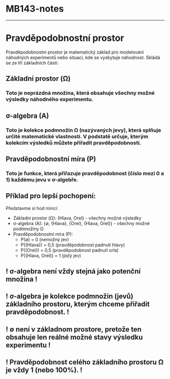 # MB143-notes
----
# Pravděpodobnostní prostor

Pravděpodobnostní prostor je matematický základ pro modelování náhodných experimentů nebo situací, kde se vyskytuje náhodnost. Skládá se ze tří základních částí:

## Základní prostor (Ω)
### Toto je neprázdná množina, která obsahuje všechny možné výsledky náhodného experimentu.

## σ-algebra (A)
### Toto je kolekce podmnožin Ω (nazývaných jevy), která splňuje určité matematické vlastnosti. V podstatě určuje, kterým kolekcím výsledků můžete přiřadit pravděpodobnosti.

## Pravděpodobnostní míra (P)
### Toto je funkce, která přiřazuje pravděpodobnost (číslo mezi 0 a 1) každému jevu v σ-algebře.

## Příklad pro lepší pochopení:
Představme si hod mincí:
- Základní prostor (Ω): {Hlava, Orel} - všechny možné výsledky
- σ-algebra (A): {∅, {Hlava}, {Orel}, {Hlava, Orel}} - všechny možné podmnožiny Ω
- Pravděpodobnostní míra (P):
  - P(∅) = 0 (nemožný jev)
  - P({Hlava}) = 0,5 (pravděpodobnost padnutí hlavy)
  - P({Orel}) = 0,5 (pravděpodobnost padnutí orla)
  - P({Hlava, Orel}) = 1 (jistý jev)

## ! σ-algebra není vždy stejná jako potenční množina ! 
## ! σ-algebra je kolekce podmnožin (jevů) základního prostoru, kterým chceme přiřadit pravděpodobnost. !
## ! ∅ není v základnom prostore, pretože ten obsahuje len reálné možné stavy výsledku experimentu !
## ! Pravděpodobnost celého základního prostoru Ω je vždy 1 (nebo 100%). !
